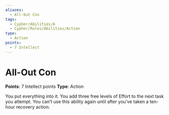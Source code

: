 ```yaml
---
aliases:
  - All-Out Con
tags:
  - Cypher/Abilities/A
  - Cypher/Rules/Abilities/Action
type:
  - Action
points:
  - 7 Intellect
---
```


# All-Out Con

**Points**: 7 Intellect points
**Type**: Action

You put everything into it. You add three free levels of Effort to the next task you attempt. You can’t use this ability again until after you’ve taken a ten-hour recovery action.
